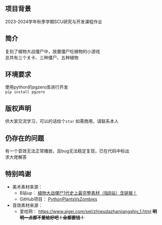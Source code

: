 ## 项目背景
2023-2024学年秋季学期SCU研究与开发课程作业
## 简介
复刻了植物大战僵尸中，放置僵尸吃植物的小游戏  
总共有三个关卡、三种僵尸、五种植物
## 环境要求
使用python的pgzero库进行开发  
`pip install pgzero`  
## 版权声明
供大家交流学习，可以的话给个`star`
如需商用，请联系本人
## 仍存在的问题
有一个音效无法正常播放，且bug无法稳定复现，已在代码中标出  
求大佬解答
## 特别鸣谢
- 美术素材来源：  
  - B站up： [植物大战僵尸1代史上最完整素材（指B站）含链接！](https://www.bilibili.com/video/BV1Lg4y1t7zE/)  
  - GitHub项目： [PythonPlantsVsZombies](https://github.com/marblexu/PythonPlantsVsZombies.git)  
- 音效素材来源：
  - 爱给网： https://www.aigei.com/set/zhiwudazhanjiangshiy_1.html  **~~明明一点都不爱给好吧！全都要钱！~~**
